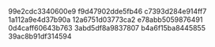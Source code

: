 99e2cdc3340600e9
f9d47902dde5fb46
c7393d284e914ff7
1a112a9e4d37b90a
12a6751d03773ca2
e78abb5059876491
0d4caff60643b763
3abd5df8a9837807
b4a6f15ba8445855
39ac8b91df314594
